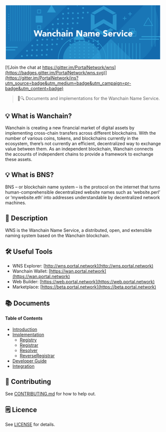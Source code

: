 ![Wanchain Name Service](./assets/title.png)

[![Join the chat at https://gitter.im/PortalNetwork/wns](https://badges.gitter.im/PortalNetwork/wns.svg)](https://gitter.im/PortalNetwork/ins?utm_source=badge&utm_medium=badge&utm_campaign=pr-badge&utm_content=badge)

> 📖🔍 Documents and implementations for the Wanchain Name Service.

## 💡 What is Wanchain?
Wanchain is creating a new financial market of digital assets by implementing cross-chain transfers across different blockchains. With the number of various coins, tokens, and blockchains currently in the ecosystem, there’s not currently an efficient, decentralized way to exchange value between them. As an independent blockchain, Wanchain connects the accounts of independent chains to provide a framework to exchange these assets.

## 💡 What is BNS?
BNS – or blockchain name system – is the protocol on the internet that turns human-comprehensible decentralized website names such as ‘website.perl’ or ‘mywebsite.eth’ into addresses understandable by decentralized network machines.

## 📝 Description

WNS is the Wanchain Name Service, a distributed, open, and extensible naming system based on the Wanchain blockchain.

## 🛠 Useful Tools

- WNS Explorer: [http://wns.portal.network](http://wns.portal.network)
- Wanchain Wallet: [https://wan.portal.network](https://wan.portal.network)
- Web Builder: [https://web.portal.network](https://web.portal.network)
- Marketplace: [https://beta.portal.network](https://beta.portal.network)

## 📚 Documents

#### Table of Contents
-  [Introduction](./docs/INTRODUCTION.md)
-  [Implementation](./docs/IMPLEMENTATION.md)
    - [Registry](./docs/REGISTRY.md)
    - [Registrar](./docs/REGISTRAR.md)
    - [Resolver](./docs/RESOLVER.md)
    - [ReverseRegistrar](./docs/REVERSE_REGISTRAR.md)
-  [Developer Guide](./docs/DEVELOPER_GUIDE.md)
-  [Integration](./docs/INTEGRATION.md)

## 📣 Contributing
See [CONTRIBUTING.md](./CONTRIBUTING.md) for how to help out.

## 🗒 Licence
See [LICENSE](./LICENSE) for details.
